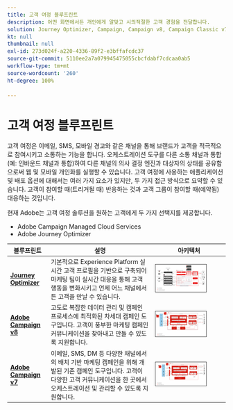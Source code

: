 ```yaml
---
title: 고객 여정 블루프린트
description: 어떤 화면에서든 개인에게 알맞고 시의적절한 고객 경험을 전달합니다.
solution: Journey Optimizer, Campaign, Campaign v8, Campaign Classic v7, Campaign Standard, Experience Platform
kt: null
thumbnail: null
exl-id: 273d024f-a220-4336-89f2-e3bffafcdc37
source-git-commit: 5110ee2a7a079945475055cbcfdabf7cdcaa0ab5
workflow-type: tm+mt
source-wordcount: '260'
ht-degree: 100%

---
```


# 고객 여정 블루프린트

고객 여정은 이메일, SMS, 모바일 경고와 같은 채널을 통해 브랜드가 고객을 적극적으로 참여시키고 소통하는 기능을 합니다. 오케스트레이션 도구를 다른 소통 채널과 통합(예: 인바운드 채널과 통합)하여 다른 채널의 의사 결정 엔진과 대상자의 상태를 공유함으로써 웹 및 모바일 개인화를 실행할 수 있습니다. 고객 여정에 사용하는 애플리케이션 및 배포 옵션에 대해서는 여러 가지 요소가 있지만, 두 가지 접근 방식으로 요약할 수 있습니다. 고객이 참여할 때(트리거될 때) 반응하는 것과 고객 그룹이 참여할 때(예약됨) 대응하는 것입니다.

현재 Adobe는 고객 여정 솔루션을 원하는 고객에게 두 가지 선택지를 제공합니다.

<ul><li>Adobe Campaign Managed Cloud Services</li><li>Adobe Journey Optimizer</li></ul>

| 블루프린트 | 설명 | 아키텍처 |
|---|---|---|
| **[Journey Optimizer](journey-optimizer.md)** | 기본적으로 Experience Platform 실시간 고객 프로필을 기반으로 구축되어 마케팅 팀이 실시간 대응을 통해 고객 행동을 변화시키고 언제 어느 채널에서든 고객을 만날 수 있습니다. | <img src="assets/ajo-architecture.svg" alt="Journey Optimizer 블루프린트 참조 아키텍처" style="width:75%; border:1px solid #4a4a4a" class="modal-image" /> |
| **[Adobe Campaign v8](campaign-v8.md)** | 고도로 복잡한 데이터 관리 및 캠페인 프로세스에 최적화된 차세대 캠페인 도구입니다. 고객이 풍부한 마케팅 캠페인 커뮤니케이션을 찾아내고 만들 수 있도록 지원합니다. | <img src="assets/campaign-v8-architecture.svg" alt="Campaign v8 블루프린트 참조 아키텍처" style="width:75%; border:1px solid #4a4a4a" class="modal-image" /> |
| **[Adobe Campaign v7](campaign-v7.md)** | 이메일, SMS, DM 등 다양한 채널에서의 배치 기반 마케팅 캠페인을 위해 개발된 기존 캠페인 도구입니다. 고객이 다양한 고객 커뮤니케이션을 한 곳에서 오케스트레이션 및 관리할 수 있도록 지원합니다. | <img src="assets/campaign-v7-architecture.svg" alt="Campaign v7 블루프린트 참조 아키텍처" style="width:75%; border:1px solid #4a4a4a" class="modal-image" /> |
